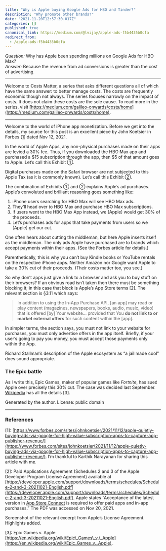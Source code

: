 ```yaml
---
title: "Why is Apple buying Google Ads for HBO and Tinder?"
description: "Why promote other brands?"
date: "2021-11-20T12:57:30.017Z"
categories: []
published: true
canonical_link: https://medium.com/@lvijay/apple-ads-f5b4435b0cfa
redirect_from:
  - /apple-ads-f5b4435b0cfa
---
```


_Question:_ Why has Apple been spending millions on Google Ads for HBO Max?  
_Answer:_ Because the revenue from ad conversions is greater than the cost of advertising.

---

Welcome to Costs Matter, a series that asks different questions all of which have the same answer: to better manage costs. The costs are frequently economic though not always. The series focuses narrowly on the impact of costs. It does not claim these costs are the sole cause. To read more in the series, visit [https://medium.com/galileo-onwards/costs/home](https://medium.com/galileo-onwards/costs/home).

---

Welcome to the world of iPhone app monetization. Before we get into the details, my source for this post is an excellent piece by John Koetsier in Forbes \[[1](https://www.forbes.com/sites/johnkoetsier/2021/11/12/apple-quietly-buying-ads-via-google-for-high-value-subscription-apps-to-capture-app-publisher-revenue/)\] dated Nov 12, 2021.

In the world of Apple Apps, any non-physical purchases made on their apps are levied a 30% fee. Thus, if you downloaded the HBO Max app and purchased a $15 subscription through the app, then $5 of that amount goes to Apple. Let’s call this Exhibit ①.

Digital purchases made on the Safari browser are not subjected to this Apple Tax (as it is commonly known). Let’s call this Exhibit ②.

The combination of Exhibits ① and ② explains Apple’s ad purchases. Apple’s convoluted and brilliant reasoning goes something like:

1.  iPhone users searching for HBO Max will see HBO Max ads.
2.  They’ll head over to HBO Max and purchase HBO Max subscriptions.
3.  If users went to the HBO Max App instead, we (Apple) would get 30% of the proceeds.
4.  Let’s purchases ads for apps that take payments from users so we (Apple) get our cut.

One often hears about cutting the middleman, but here Apple inserts itself as the middleman. The only ads Apple have purchased are to brands which accept payments within their apps. (See the Forbes article for details.)

Parenthetically, this is why you can’t buy Kindle books or YouTube rentals on the respective iPhone apps. Neither Amazon nor Google want Apple to take a 30% cut of their proceeds. (Their costs matter too, you see.)

So why don’t apps just give a link to a browser and ask you to buy stuff on their browsers? If an obvious road isn’t taken then there must be something blocking it; in this case that block is Apple’s App Store terms \[2\]. The relevant section is §3.11 which says:

> In addition to using the In-App Purchase API, \[an app\] may read or play content (magazines, newspapers, books, audio, music, video) that is offered \[by\] Your website… provided that You **do not link to or market external offers** for such content within the \[app\].

In simpler terms, the section says, you must not link to your website for purchases, you must only advertise offers in the app itself. Briefly, if your user’s going to pay you money, you must accept those payments only within the App.

Richard Stallman’s description of the Apple ecosystem as “a jail made cool” does sound appropriate.

### The Epic battle

As I write this, Epic Games, maker of popular games like _Fortnite_, has sued Apple over precisely this 30% cut. The case was decided last September. [Wikipedia](https://en.wikipedia.org/wiki/Epic_Games_v._Apple) has all the details \[3\].

Generated by the author. License: public domain

---

### References

\[1\]: [https://www.forbes.com/sites/johnkoetsier/2021/11/12/apple-quietly-buying-ads-via-google-for-high-value-subscription-apps-to-capture-app-publisher-revenue/](https://www.forbes.com/sites/johnkoetsier/2021/11/12/apple-quietly-buying-ads-via-google-for-high-value-subscription-apps-to-capture-app-publisher-revenue/). I’m thankful to Karthik Narayanan for sharing this article with me.

\[2\]: Paid Applications Agreement (Schedules 2 and 3 of the Apple Developer Program License Agreement) available at [https://developer.apple.com/support/downloads/terms/schedules/Schedule-2-and-3-20211021-English.pdf](https://developer.apple.com/support/downloads/terms/schedules/Schedule-2-and-3-20211021-English.pdf). Apple states “Acceptance of the latest version in [App Store Connect](https://appstoreconnect.apple.com/) is required to offer paid apps and in-app purchases.” The PDF was accessed on Nov 20, 2021.

Screenshot of the relevant excerpt from Apple’s License Agreement. Highlights added.

\[3\]: Epic Games v. Apple [https://en.wikipedia.org/wiki/Epic\_Games\_v.\_Apple](https://en.wikipedia.org/wiki/Epic_Games_v._Apple).
